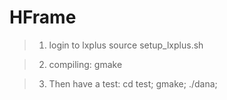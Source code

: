 # HFrame
> 1) login to lxplus
> source setup_lxplus.sh

> 2) compiling:
> gmake


> 3) Then have a test:
>  cd test;
>  gmake;
>  ./dana;

